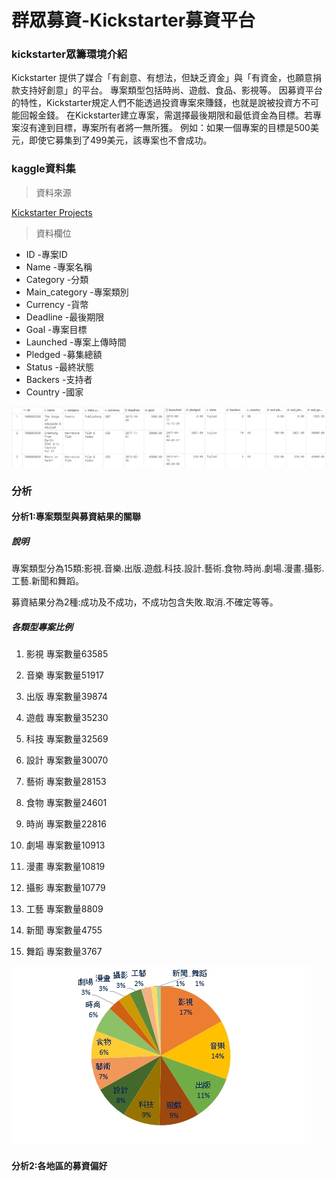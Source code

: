 # 群眾募資-Kickstarter募資平台
### kickstarter眾籌環境介紹
Kickstarter 提供了媒合「有創意、有想法，但缺乏資金」與「有資金，也願意捐款支持好創意」的平台。
專案類型包括時尚、遊戲、食品、影視等。
因募資平台的特性，Kickstarter規定人們不能透過投資專案來賺錢，也就是說被投資方不可能回報金錢。
在Kickstarter建立專案，需選擇最後期限和最低資金為目標。若專案沒有達到目標，專案所有者將一無所獲。
例如：如果一個專案的目標是500美元，即使它募集到了499美元，該專案也不會成功。

### kaggle資料集
 >資料來源
 
 [Kickstarter Projects](https://www.kaggle.com/kemical/kickstarter-projects#ks-projects-201801.csv)

> 資料欄位

+ ID -專案ID
+ Name -專案名稱
+ Category -分類
+ Main_category -專案類別
+ Currency -貨幣
+ Deadline -最後期限
+ Goal -專案目標
+ Launched -專案上傳時間
+ Pledged -募集總額
+ Status -最終狀態
+ Backers -支持者
+ Country -國家

![image](https://github.com/Yuting0816/visualize/blob/master/%E5%9C%96%E7%89%873.png)

### 分析
#### 分析1:專案類型與募資結果的關聯
##### 說明
專案類型分為15類:影視.音樂.出版.遊戲.科技.設計.藝術.食物.時尚.劇場.漫畫.攝影.工藝.新聞和舞蹈。

募資結果分為2種:成功及不成功，不成功包含失敗.取消.不確定等等。

##### 各類型專案比例
1. 影視 專案數量63585

2. 音樂 專案數量51917

3. 出版 專案數量39874

4. 遊戲 專案數量35230

5. 科技 專案數量32569

6. 設計 專案數量30070

7. 藝術 專案數量28153

8. 食物 專案數量24601

9. 時尚 專案數量22816

10. 劇場 專案數量10913

11. 漫畫 專案數量10819

12. 攝影 專案數量10779

13. 工藝 專案數量8809

14. 新聞 專案數量4755

15. 舞蹈 專案數量3767

![image](https://github.com/Yuting0816/visualize/blob/master/1577605818924.jpg)
#### 分析2:各地區的募資偏好

